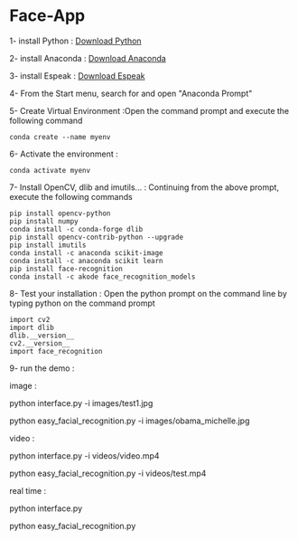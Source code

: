 # Face-App

1- install Python : [Download Python](https://www.python.org/downloads/)

2- install Anaconda : [Download Anaconda](https://www.anaconda.com/) 

3- install Espeak : [Download Espeak](https://sourceforge.net/projects/espeak/) 

4- From the Start menu, search for and open "Anaconda Prompt"

5- Create Virtual Environment :Open the command prompt and execute the following command 


```
conda create --name myenv
```

6-  Activate the environment :


```
conda activate myenv
```
7- Install OpenCV, dlib and imutils... :
Continuing from the above prompt, execute the following commands



```
pip install opencv-python
pip install numpy
conda install -c conda-forge dlib
pip install opencv-contrib-python --upgrade
pip install imutils
conda install -c anaconda scikit-image
conda install -c anaconda scikit learn
pip install face-recognition
conda install -c akode face_recognition_models
```


8- Test your installation :
Open the python prompt on the command line by typing python on the command prompt



```
import cv2
import dlib
dlib.__version__
cv2.__version__
import face_recognition
```

9- run the demo :

image : 

python interface.py -i images/test1.jpg

python easy_facial_recognition.py -i images/obama_michelle.jpg

video : 

python interface.py -i videos/video.mp4

python easy_facial_recognition.py -i videos/test.mp4

real time : 

python interface.py

python easy_facial_recognition.py






